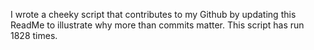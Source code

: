 I wrote a cheeky script that contributes to my Github by updating this ReadMe to illustrate why more than commits matter. This script has run 1828 times.